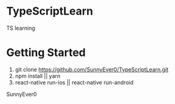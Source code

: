 # TypeScriptLearn
TS learning

# Getting Started
1. git clone https://github.com/SunnyEver0/TypeScriptLearn.git
2. npm install || yarn
3. react-native run-ios || react-native run-android

SunnyEver0

